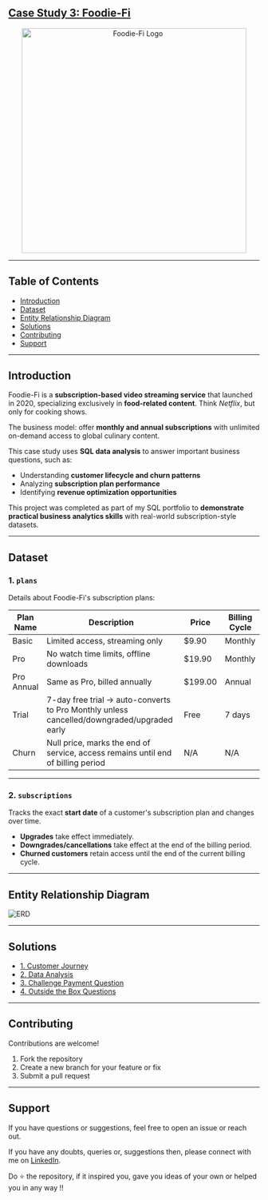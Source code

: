 ## [Case Study 3: Foodie-Fi](https://8weeksqlchallenge.com/case-study-3/)  

<p align="center">
  <img src="https://8weeksqlchallenge.com/images/case-study-designs/3.png" alt="Foodie-Fi Logo" width="450" height="450">
</p>

---

## Table of Contents  
- [Introduction](#introduction)  
- [Dataset](#dataset)  
- [Entity Relationship Diagram](#entity-relationship-diagram)  
- [Solutions](#solutions)  
- [Contributing](#contributing)  
- [Support](#support)  

---

## Introduction  
Foodie-Fi is a **subscription-based video streaming service** that launched in 2020, specializing exclusively in **food-related content**. Think *Netflix*, but only for cooking shows.  

The business model: offer **monthly and annual subscriptions** with unlimited on-demand access to global culinary content.  

This case study uses **SQL data analysis** to answer important business questions, such as:  
- Understanding **customer lifecycle and churn patterns**  
- Analyzing **subscription plan performance**  
- Identifying **revenue optimization opportunities**  

This project was completed as part of my SQL portfolio to **demonstrate practical business analytics skills** with real-world subscription-style datasets.  

---

## Dataset  

### 1. **`plans`**  
Details about Foodie-Fi's subscription plans:  

| Plan Name      | Description                                                                                  | Price      | Billing Cycle |
|----------------|----------------------------------------------------------------------------------------------|------------|---------------|
| Basic          | Limited access, streaming only                                                               | $9.90      | Monthly       |
| Pro            | No watch time limits, offline downloads                                                      | $19.90     | Monthly       |
| Pro Annual     | Same as Pro, billed annually                                                                 | $199.00    | Annual        |
| Trial          | 7-day free trial → auto-converts to Pro Monthly unless cancelled/downgraded/upgraded early   | Free       | 7 days        |
| Churn          | Null price, marks the end of service, access remains until end of billing period             | N/A        | N/A           |

---

### 2. **`subscriptions`**  
Tracks the exact **start date** of a customer's subscription plan and changes over time.  

- **Upgrades** take effect immediately.  
- **Downgrades/cancellations** take effect at the end of the billing period.  
- **Churned customers** retain access until the end of the current billing cycle.  

---

## Entity Relationship Diagram  

![ERD](https://github.com/faizanxmulla/sql-portfolio/assets/71728480/8267170d-39fc-4907-8425-ed6c185f14be)  

---

## Solutions  

- [1. Customer Journey](1.%20Customer-Journey.md)  
- [2. Data Analysis](2.%20Data-Analysis.md)  
- [3. Challenge Payment Question](3.%20Challenge-Payment.md)  
- [4. Outside the Box Questions](4.%20Outside-the-Box-Questions.md)  

---

## Contributing  
Contributions are welcome!  
1. Fork the repository  
2. Create a new branch for your feature or fix  
3. Submit a pull request  

---

## Support  
If you have questions or suggestions, feel free to open an issue or reach out.  


If you have any doubts, queries or, suggestions then, please connect with me on [LinkedIn](https://www.linkedin.com/in/faizanxmulla/).

Do ⭐ the repository, if it inspired you, gave you ideas of your own or helped you in any way !!

